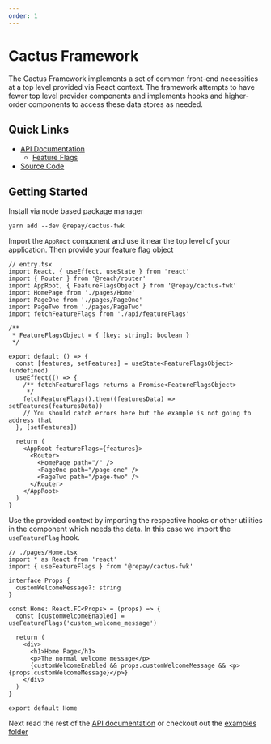 ```yaml
---
order: 1
---
```


# Cactus Framework

The Cactus Framework implements a set of common front-end necessities at a top level provided via React context. The framework attempts to have fewer top level provider components and implements hooks and higher-order components to access these data stores as needed.

## Quick Links

- [API Documentation](./API/README.md)
  - [Feature Flags](./API/Feature%20Flags.md)
- [Source Code](../../modules/cactus-fwk/)

## Getting Started

Install via node based package manager

```
yarn add --dev @repay/cactus-fwk
```

Import the `AppRoot` component and use it near the top level of your application. Then provide your feature flag object

```tsx
// entry.tsx
import React, { useEffect, useState } from 'react'
import { Router } from '@reach/router'
import AppRoot, { FeatureFlagsObject } from '@repay/cactus-fwk'
import HomePage from './pages/Home'
import PageOne from './pages/PageOne'
import PageTwo from './pages/PageTwo'
import fetchFeatureFlags from './api/featureFlags'

/**
 * FeatureFlagsObject = { [key: string]: boolean }
 */

export default () => {
  const [features, setFeatures] = useState<FeatureFlagsObject>(undefined)
  useEffect(() => {
    /** fetchFeatureFlags returns a Promise<FeatureFlagsObject>
     */
    fetchFeatureFlags().then((featuresData) => setFeatures(featuresData))
    // You should catch errors here but the example is not going to address that
  }, [setFeatures])

  return (
    <AppRoot featureFlags={features}>
      <Router>
        <HomePage path="/" />
        <PageOne path="/page-one" />
        <PageTwo path="/page-two" />
      </Router>
    </AppRoot>
  )
}
```

Use the provided context by importing the respective hooks or other utilities in the component which needs the data. In this case we import the `useFeatureFlag` hook.

```tsx
// ./pages/Home.tsx
import * as React from 'react'
import { useFeatureFlags } from '@repay/cactus-fwk'

interface Props {
  customWelcomeMessage?: string
}

const Home: React.FC<Props> = (props) => {
  const [customWelcomeEnabled] = useFeatureFlags('custom_welcome_message')

  return (
    <div>
      <h1>Home Page</h1>
      <p>The normal welcome message</p>
      {customWelcomeEnabled && props.customWelcomeMessage && <p>{props.customWelcomeMessage}</p>}
    </div>
  )
}

export default Home
```

Next read the rest of the [API documentation](./API/README.md) or checkout out the [examples folder](../../examples/)
